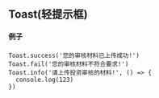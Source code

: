 ## Toast(轻提示框)

#### 例子

```
Toast.success('您的审核材料已上传成功!')
Toast.fail('您的审核材料不符合要求!')
Toast.info('请上传投资审核的材料!', () => {
  console.log(123)
})
```
